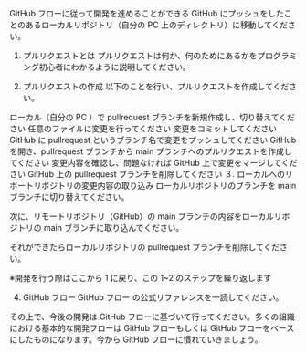 GitHub フローに従って開発を進めることができる
GitHub にプッシュをしたことのあるローカルリポジトリ（自分の PC 上のディレクトリ）に移動してください。

1. プルリクエストとは
   プルリクエストは何か、何のためにあるかをプログラミング初心者にわかるように説明してください。

2. プルリクエストの作成
   以下のことを行い、プルリクエストを作成してください。

ローカル（自分の PC ）で pullrequest ブランチを新規作成し、切り替えてください
任意のファイルに変更を行ってください
変更をコミットしてください
GitHub に pullrequest というブランチ名で変更をプッシュしてください
GitHub を開き、pullrequest ブランチから main ブランチへのプルリクエストを作成してください
変更内容を確認し、問題なければ GitHub 上で変更をマージしてください
GitHub 上の pullrequest ブランチを削除してください
３. ローカルへのリポートリポジトリの変更内容の取り込み
ローカルリポジトリのブランチを main ブランチに切り替えてください。

次に、リモートリポジトリ（GitHub）の main ブランチの内容をローカルリポジトリの main ブランチに取り込んでください。

それができたらローカルリポジトリの pullrequest ブランチを削除してください。

※開発を行う際はここから 1 に戻り、この 1~2 のステップを繰り返します

4. GitHub フロー
   GitHub フロー の公式リファレンスを一読してください。

その上で、今後の開発は GitHub フローに基づいて行ってください。多くの組織における基本的な開発フローは GitHub フローもしくは GitHub フローをベースにしたものになります。今から GitHub フローに慣れていきましょう。
